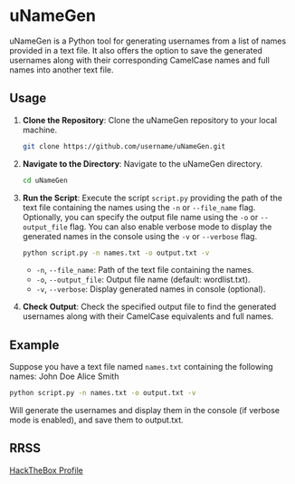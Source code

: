 # uNameGen

uNameGen is a Python tool for generating usernames from a list of names provided in a text file. It also offers the option to save the generated usernames along with their corresponding CamelCase names and full names into another text file.

## Usage

1. **Clone the Repository**: Clone the uNameGen repository to your local machine.

    ```bash
    git clone https://github.com/username/uNameGen.git
    ```

2. **Navigate to the Directory**: Navigate to the uNameGen directory.

    ```bash
    cd uNameGen
    ```

3. **Run the Script**: Execute the script `script.py` providing the path of the text file containing the names using the `-n` or `--file_name` flag. Optionally, you can specify the output file name using the `-o` or `--output_file` flag. You can also enable verbose mode to display the generated names in the console using the `-v` or `--verbose` flag.

    ```bash
    python script.py -n names.txt -o output.txt -v
    ```

    - `-n`, `--file_name`: Path of the text file containing the names.
    - `-o`, `--output_file`: Output file name (default: wordlist.txt).
    - `-v`, `--verbose`: Display generated names in console (optional).

4. **Check Output**: Check the specified output file to find the generated usernames along with their CamelCase equivalents and full names.

## Example

Suppose you have a text file named `names.txt` containing the following names:
  John Doe
  Alice Smith
  ```bash
  python script.py -n names.txt -o output.txt -v
  ```
Will generate the usernames and display them in the console (if verbose mode is enabled), and save them to output.txt.

## RRSS
[HackTheBox Profile](https://app.hackthebox.com/profile/559951)
